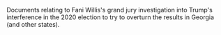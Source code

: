 Documents relating to Fani Willis's grand jury investigation into Trump's interference in the 2020 election to try to overturn the results in Georgia (and other states).
